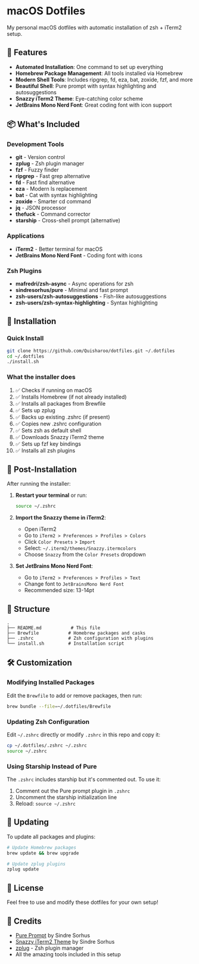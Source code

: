 # macOS Dotfiles

My personal macOS dotfiles with automatic installation of zsh + iTerm2 setup.

## 🚀 Features

- **Automated Installation**: One command to set up everything
- **Homebrew Package Management**: All tools installed via Homebrew
- **Modern Shell Tools**: Includes ripgrep, fd, eza, bat, zoxide, fzf, and more
- **Beautiful Shell**: Pure prompt with syntax highlighting and autosuggestions
- **Snazzy iTerm2 Theme**: Eye-catching color scheme
- **JetBrains Mono Nerd Font**: Great coding font with icon support

## 📦 What's Included

### Development Tools
- **git** - Version control
- **zplug** - Zsh plugin manager
- **fzf** - Fuzzy finder
- **ripgrep** - Fast grep alternative
- **fd** - Fast find alternative
- **eza** - Modern ls replacement
- **bat** - Cat with syntax highlighting
- **zoxide** - Smarter cd command
- **jq** - JSON processor
- **thefuck** - Command corrector
- **starship** - Cross-shell prompt (alternative)

### Applications
- **iTerm2** - Better terminal for macOS
- **JetBrains Mono Nerd Font** - Coding font with icons

### Zsh Plugins
- **mafredri/zsh-async** - Async operations for zsh
- **sindresorhus/pure** - Minimal and fast prompt
- **zsh-users/zsh-autosuggestions** - Fish-like autosuggestions
- **zsh-users/zsh-syntax-highlighting** - Syntax highlighting

## 🔧 Installation

### Quick Install

```bash
git clone https://github.com/Quisharoo/dotfiles.git ~/.dotfiles
cd ~/.dotfiles
./install.sh
```

### What the installer does

1. ✅ Checks if running on macOS
2. ✅ Installs Homebrew (if not already installed)
3. ✅ Installs all packages from Brewfile
4. ✅ Sets up zplug
5. ✅ Backs up existing .zshrc (if present)
6. ✅ Copies new .zshrc configuration
7. ✅ Sets zsh as default shell
8. ✅ Downloads Snazzy iTerm2 theme
9. ✅ Sets up fzf key bindings
10. ✅ Installs all zsh plugins

## 🎨 Post-Installation

After running the installer:

1. **Restart your terminal** or run:
   ```bash
   source ~/.zshrc
   ```

2. **Import the Snazzy theme in iTerm2**:
   - Open iTerm2
   - Go to `iTerm2 > Preferences > Profiles > Colors`
   - Click `Color Presets` > `Import`
   - Select: `~/.iterm2/themes/Snazzy.itermcolors`
   - Choose `Snazzy` from the `Color Presets` dropdown

3. **Set JetBrains Mono Nerd Font**:
   - Go to `iTerm2 > Preferences > Profiles > Text`
   - Change font to `JetBrainsMono Nerd Font`
   - Recommended size: 13-14pt

## 📁 Structure

```
.
├── README.md           # This file
├── Brewfile           # Homebrew packages and casks
├── .zshrc             # Zsh configuration with plugins
└── install.sh         # Installation script
```

## 🛠️ Customization

### Modifying Installed Packages

Edit the `Brewfile` to add or remove packages, then run:

```bash
brew bundle --file=~/.dotfiles/Brewfile
```

### Updating Zsh Configuration

Edit `~/.zshrc` directly or modify `.zshrc` in this repo and copy it:

```bash
cp ~/.dotfiles/.zshrc ~/.zshrc
source ~/.zshrc
```

### Using Starship Instead of Pure

The `.zshrc` includes starship but it's commented out. To use it:

1. Comment out the Pure prompt plugin in `.zshrc`
2. Uncomment the starship initialization line
3. Reload: `source ~/.zshrc`

## 🔄 Updating

To update all packages and plugins:

```bash
# Update Homebrew packages
brew update && brew upgrade

# Update zplug plugins
zplug update
```

## 📝 License

Feel free to use and modify these dotfiles for your own setup!

## 🙏 Credits

- [Pure Prompt](https://github.com/sindresorhus/pure) by Sindre Sorhus
- [Snazzy iTerm2 Theme](https://github.com/sindresorhus/iterm2-snazzy) by Sindre Sorhus
- [zplug](https://github.com/zplug/zplug) - Zsh plugin manager
- All the amazing tools included in this setup